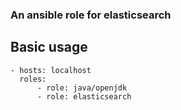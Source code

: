 ### An ansible role for elasticsearch

## Basic usage

```
- hosts: localhost
  roles:
      - role: java/openjdk
      - role: elasticsearch
```
